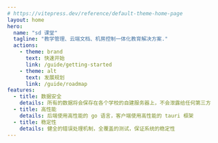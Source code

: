 ```yaml
---
# https://vitepress.dev/reference/default-theme-home-page
layout: home
hero:
  name: "sd 课堂"
  tagline: "教学管理、云端文档、机房控制一体化教育解决方案."
  actions:
    - theme: brand
      text: 快速开始
      link: /guide/getting-started
    - theme: alt
      text: 发展规划
      link: /guide/roadmap
features:
  - title: 数据安全
    details: 所有的数据将会保存在各个学校的自建服务器上，不会泄露给任何第三方
  - title: 高性能
    details: 后端使用高性能的 go 语言，客户端使用高性能的 tauri 框架
  - title: 稳定性
    details: 健全的错误处理机制，全覆盖的测试，保证系统的稳定性
---
```


<script setup>
import { VPTeamMembers } from 'vitepress/theme';

const members = [
  {
    avatar: 'https://www.github.com/share121.png',
    name: 'share121',
    title: '创造者',
    desc: 'sd-class 的创造者，负责前端开发',
    org: 'sd-class',
    orgLink: 'https://github.com/sd-class',
    links: [
      { icon: 'github', link: 'https://github.com/share121' },
      { icon: 'bilibili', link: 'https://space.bilibili.com/626843261' },
    ]
  },
  {
    avatar: 'https://www.github.com/lfcypo.png',
    name: 'lfcypo',
    title: '创造者',
    desc: 'sd-class 的创造者，负责后端开发',
    org: 'sd-class',
    orgLink: 'https://github.com/sd-class',
    links: [
      { icon: 'github', link: 'https://github.com/lfcypo' },
      { icon: 'bilibili', link: 'https://space.bilibili.com/1265473007' },
    ]
  },
]
</script>

<VPTeamMembers size="small" :members="members" />
